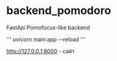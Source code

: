 # backend_pomodoro
FastApi Pomofocus-like backend


'''
uvicorn main:app --reload
'''

http://127.0.0.1:8000 - сайт